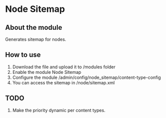 # Node Sitemap 

## About the module
Generates sitemap for nodes.

## How to use
1. Download the file and upload it to /modules folder
2. Enable the module Node Sitemap
3. Configure the module /admin/config/node_sitemap/content-type-config
4. You can access the sitemap in /node/sitemap.xml

## TODO
1. Make the priority dynamic per content types.

